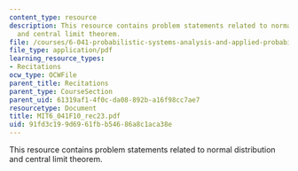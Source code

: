 ```yaml
---
content_type: resource
description: This resource contains problem statements related to normal distribution
  and central limit theorem.
file: /courses/6-041-probabilistic-systems-analysis-and-applied-probability-fall-2010/91fd3c199d6961fbb54686a8c1aca38e_MIT6_041F10_rec23.pdf
file_type: application/pdf
learning_resource_types:
- Recitations
ocw_type: OCWFile
parent_title: Recitations
parent_type: CourseSection
parent_uid: 61319af1-4f0c-da08-892b-a16f98cc7ae7
resourcetype: Document
title: MIT6_041F10_rec23.pdf
uid: 91fd3c19-9d69-61fb-b546-86a8c1aca38e
---
```

This resource contains problem statements related to normal distribution and central limit theorem.

